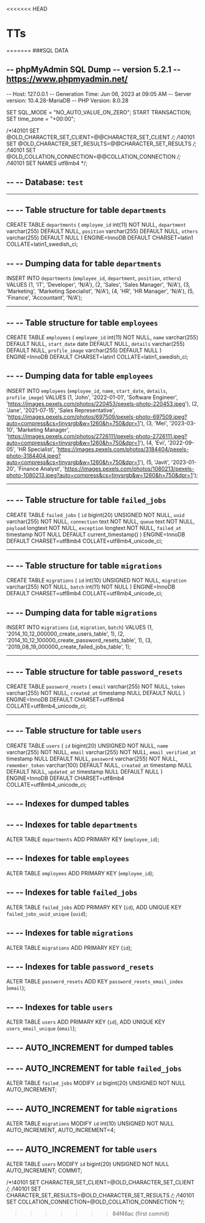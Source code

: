 <<<<<<< HEAD
# TTs
=======
###SQL DATA 

-- phpMyAdmin SQL Dump
-- version 5.2.1
-- https://www.phpmyadmin.net/
--
-- Host: 127.0.0.1
-- Generation Time: Jun 06, 2023 at 09:05 AM
-- Server version: 10.4.28-MariaDB
-- PHP Version: 8.0.28

SET SQL_MODE = "NO_AUTO_VALUE_ON_ZERO";
START TRANSACTION;
SET time_zone = "+00:00";


/*!40101 SET @OLD_CHARACTER_SET_CLIENT=@@CHARACTER_SET_CLIENT */;
/*!40101 SET @OLD_CHARACTER_SET_RESULTS=@@CHARACTER_SET_RESULTS */;
/*!40101 SET @OLD_COLLATION_CONNECTION=@@COLLATION_CONNECTION */;
/*!40101 SET NAMES utf8mb4 */;

--
-- Database: `test`
--

-- --------------------------------------------------------

--
-- Table structure for table `departments`
--

CREATE TABLE `departments` (
  `employee_id` int(11) NOT NULL,
  `department` varchar(255) DEFAULT NULL,
  `position` varchar(255) DEFAULT NULL,
  `others` varchar(255) DEFAULT NULL
) ENGINE=InnoDB DEFAULT CHARSET=latin1 COLLATE=latin1_swedish_ci;

--
-- Dumping data for table `departments`
--

INSERT INTO `departments` (`employee_id`, `department`, `position`, `others`) VALUES
(1, 'IT', 'Developer', 'N/A'),
(2, 'Sales', 'Sales Manager', 'N/A'),
(3, 'Marketing', 'Marketing Specialist', 'N/A'),
(4, 'HR', 'HR Manager', 'N/A'),
(5, 'Finance', 'Accountant', 'N/A');

-- --------------------------------------------------------

--
-- Table structure for table `employees`
--

CREATE TABLE `employees` (
  `employee_id` int(11) NOT NULL,
  `name` varchar(255) DEFAULT NULL,
  `start_date` date DEFAULT NULL,
  `details` varchar(255) DEFAULT NULL,
  `profile_image` varchar(255) DEFAULT NULL
) ENGINE=InnoDB DEFAULT CHARSET=latin1 COLLATE=latin1_swedish_ci;

--
-- Dumping data for table `employees`
--

INSERT INTO `employees` (`employee_id`, `name`, `start_date`, `details`, `profile_image`) VALUES
(1, 'John', '2022-01-01', 'Software Engineer', 'https://images.pexels.com/photos/220453/pexels-photo-220453.jpeg'),
(2, 'Jane', '2021-07-15', 'Sales Representative', 'https://images.pexels.com/photos/697509/pexels-photo-697509.jpeg?auto=compress&cs=tinysrgb&w=1260&h=750&dpr=1'),
(3, 'Mei', '2023-03-10', 'Marketing Manager', 'https://images.pexels.com/photos/2726111/pexels-photo-2726111.jpeg?auto=compress&cs=tinysrgb&w=1260&h=750&dpr=1'),
(4, 'Evi', '2022-09-05', 'HR Specialist', 'https://images.pexels.com/photos/3184404/pexels-photo-3184404.jpeg?auto=compress&cs=tinysrgb&w=1260&h=750&dpr=1'),
(5, 'Javit', '2023-01-20', 'Finance Analyst', 'https://images.pexels.com/photos/1080213/pexels-photo-1080213.jpeg?auto=compress&cs=tinysrgb&w=1260&h=750&dpr=1');

-- --------------------------------------------------------

--
-- Table structure for table `failed_jobs`
--

CREATE TABLE `failed_jobs` (
  `id` bigint(20) UNSIGNED NOT NULL,
  `uuid` varchar(255) NOT NULL,
  `connection` text NOT NULL,
  `queue` text NOT NULL,
  `payload` longtext NOT NULL,
  `exception` longtext NOT NULL,
  `failed_at` timestamp NOT NULL DEFAULT current_timestamp()
) ENGINE=InnoDB DEFAULT CHARSET=utf8mb4 COLLATE=utf8mb4_unicode_ci;

-- --------------------------------------------------------

--
-- Table structure for table `migrations`
--

CREATE TABLE `migrations` (
  `id` int(10) UNSIGNED NOT NULL,
  `migration` varchar(255) NOT NULL,
  `batch` int(11) NOT NULL
) ENGINE=InnoDB DEFAULT CHARSET=utf8mb4 COLLATE=utf8mb4_unicode_ci;

--
-- Dumping data for table `migrations`
--

INSERT INTO `migrations` (`id`, `migration`, `batch`) VALUES
(1, '2014_10_12_000000_create_users_table', 1),
(2, '2014_10_12_100000_create_password_resets_table', 1),
(3, '2019_08_19_000000_create_failed_jobs_table', 1);

-- --------------------------------------------------------

--
-- Table structure for table `password_resets`
--

CREATE TABLE `password_resets` (
  `email` varchar(255) NOT NULL,
  `token` varchar(255) NOT NULL,
  `created_at` timestamp NULL DEFAULT NULL
) ENGINE=InnoDB DEFAULT CHARSET=utf8mb4 COLLATE=utf8mb4_unicode_ci;

-- --------------------------------------------------------

--
-- Table structure for table `users`
--

CREATE TABLE `users` (
  `id` bigint(20) UNSIGNED NOT NULL,
  `name` varchar(255) NOT NULL,
  `email` varchar(255) NOT NULL,
  `email_verified_at` timestamp NULL DEFAULT NULL,
  `password` varchar(255) NOT NULL,
  `remember_token` varchar(100) DEFAULT NULL,
  `created_at` timestamp NULL DEFAULT NULL,
  `updated_at` timestamp NULL DEFAULT NULL
) ENGINE=InnoDB DEFAULT CHARSET=utf8mb4 COLLATE=utf8mb4_unicode_ci;

--
-- Indexes for dumped tables
--

--
-- Indexes for table `departments`
--
ALTER TABLE `departments`
  ADD PRIMARY KEY (`employee_id`);

--
-- Indexes for table `employees`
--
ALTER TABLE `employees`
  ADD PRIMARY KEY (`employee_id`);

--
-- Indexes for table `failed_jobs`
--
ALTER TABLE `failed_jobs`
  ADD PRIMARY KEY (`id`),
  ADD UNIQUE KEY `failed_jobs_uuid_unique` (`uuid`);

--
-- Indexes for table `migrations`
--
ALTER TABLE `migrations`
  ADD PRIMARY KEY (`id`);

--
-- Indexes for table `password_resets`
--
ALTER TABLE `password_resets`
  ADD KEY `password_resets_email_index` (`email`);

--
-- Indexes for table `users`
--
ALTER TABLE `users`
  ADD PRIMARY KEY (`id`),
  ADD UNIQUE KEY `users_email_unique` (`email`);

--
-- AUTO_INCREMENT for dumped tables
--

--
-- AUTO_INCREMENT for table `failed_jobs`
--
ALTER TABLE `failed_jobs`
  MODIFY `id` bigint(20) UNSIGNED NOT NULL AUTO_INCREMENT;

--
-- AUTO_INCREMENT for table `migrations`
--
ALTER TABLE `migrations`
  MODIFY `id` int(10) UNSIGNED NOT NULL AUTO_INCREMENT, AUTO_INCREMENT=4;

--
-- AUTO_INCREMENT for table `users`
--
ALTER TABLE `users`
  MODIFY `id` bigint(20) UNSIGNED NOT NULL AUTO_INCREMENT;
COMMIT;

/*!40101 SET CHARACTER_SET_CLIENT=@OLD_CHARACTER_SET_CLIENT */;
/*!40101 SET CHARACTER_SET_RESULTS=@OLD_CHARACTER_SET_RESULTS */;
/*!40101 SET COLLATION_CONNECTION=@OLD_COLLATION_CONNECTION */;
>>>>>>> 84f46ac (first commit)
